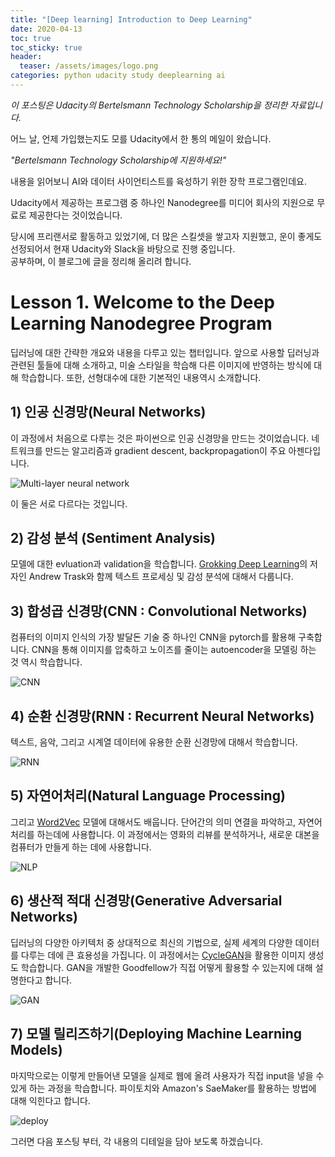 ```yaml
---
title: "[Deep learning] Introduction to Deep Learning"
date: 2020-04-13
toc: true
toc_sticky: true
header:
  teaser: /assets/images/logo.png
categories: python udacity study deeplearning ai
---
```



*이 포스팅은 Udacity의 Bertelsmann Technology Scholarship을 정리한 자료입니다.*


어느 날, 언제 가입했는지도 모를 Udacity에서 한 통의 메일이 왔습니다. 

*"Bertelsmann Technology Scholarship에 지원하세요!"*

내용을 읽어보니 AI와 데이터 사이언티스트를 육성하기 위한 장학 프로그램인데요. 

Udacity에서 제공하는 프로그램 중 하나인 Nanodegree를 미디어 회사의 지원으로 무료로 제공한다는 것이었습니다.

당시에 프리랜서로 활동하고 있었기에, 더 많은 스킬셋을 쌓고자 지원했고, 
운이 좋게도 선정되어서 현재 Udacity와 Slack을 바탕으로 진행 중입니다.  
공부하며, 이 블로그에 글을 정리해 올리려 합니다.




# Lesson 1. Welcome to the Deep Learning Nanodegree Program  

딥러닝에 대한 간략한 개요와 내용을 다루고 있는 챕터입니다. 
앞으로 사용할 딥러닝과 관련된 툴들에 대해 소개하고,
미술 스타일을 학습해 다른 이미지에 반영하는 방식에 대해 학습합니다.
또한, 선형대수에 대한 기본적인 내용역시 소개합니다.

## 1) 인공 신경망(Neural Networks)
이 과정에서 처음으로 다루는 것은 파이썬으로 인공 신경망을 만드는 것이었습니다.
네트워크를 만드는 알고리즘과 gradient descent, backpropagation이 주요 아젠다입니다.

 ![Multi-layer neural network](https://drive.google.com/uc?id=1lxfaHcKolYaEtAvdLihrJR_jas4yGAnK)

이 둘은 서로 다르다는 것입니다.

## 2) 감성 분석 (Sentiment Analysis)     
모델에 대한 evluation과 validation을 학습합니다.
[Grokking Deep Learning](https://www.manning.com/books/grokking-deep-learning)의 저자인 Andrew Trask와
함께 텍스트 프로세싱 및 감성 분석에 대해서 다룹니다.

## 3) 합성곱 신경망(CNN : Convolutional Networks)
컴퓨터의 이미지 인식의 가장 발달돈 기술 중 하나인 CNN을 pytorch를 활용해 구축합니다.
CNN을 통해 이미지를 압축하고 노이즈를 줄이는 autoencoder을 모델링 하는 것 역시 학습합니다.

![CNN](https://drive.google.com/uc?id=1Y_vLPoKaldAI-3d-Ov7Wh98rZGeC_mIi)

## 4) 순환 신경망(RNN : Recurrent Neural Networks)
텍스트, 음악, 그리고 시계열 데이터에 유용한 순환 신경망에 대해서 학습합니다.

![RNN](https://drive.google.com/uc?id=1h6whjRVP0MvXOCuDrss3W7YfbOLWivCF)

## 5) 자연어처리(Natural Language Processing)
그리고 [Word2Vec](https://en.wikipedia.org/wiki/Word2vec) 모델에 대해서도 배웁니다.
단어간의 의미 연결을 파악하고, 자연어 처리를 하는데에 사용합니다. 
이 과정에서는 영화의 리뷰를 분석하거나, 새로운 대본을 컴퓨터가 만들게 하는 데에 사용합니다.

![NLP](https://drive.google.com/uc?id=1e45scc1qFdUFWGaA1883n5PvOlBPYo-A)


## 6) 생산적 적대 신경망(Generative Adversarial Networks)
딥러닝의 다양한 아키텍처 중 상대적으로 최신의 기법으로, 실제 세계의 다양한 데이터를 다루는 데에 큰 효용성을 가집니다.
이 과정에서는 [CycleGAN](https://github.com/junyanz/CycleGAN)을 활용한 이미지 생성도 학습합니다.
GAN을 개발한 Goodfellow가 직접 어떻게 활용할 수 있는지에 대해 설명한다고 합니다.

![GAN](https://drive.google.com/uc?id=1X_f13ehnPhKrVqynZZjUDOLM7TNFBGp8)


## 7) 모델 릴리즈하기(Deploying Machine Learning Models)
마지막으로는 이렇게 만들어낸 모델을 실제로 웹에 올려 사용자가 직접 input을 넣을 수 있게 하는 과정을 학습합니다.
파이토치와 Amazon's SaeMaker를 활용하는 방법에 대해 익힌다고 합니다.

![deploy](https://drive.google.com/uc?id=1DE8C6vZmT1Q8wxxMieqIsiaoAq8kPcOZ) 


그러면 다음 포스팅 부터, 각 내용의 디테일을 담아 보도록 하겠습니다.